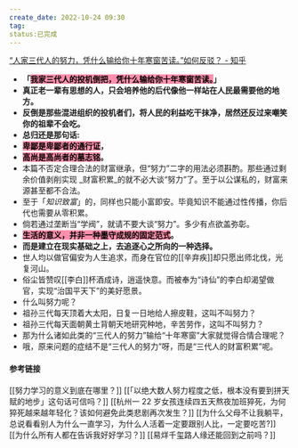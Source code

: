 ```yaml
---
create_date: 2022-10-24 09:30
tag: 
status:已完成 
---
```


[“人家三代人的努力，凭什么输给你十年寒窗苦读。”如何反驳？ - 知乎](https://www.zhihu.com/question/546129829/answer/2602419044)

- **「<mark style="background: #FF5582A6;">我家三代人的投机倒把，凭什么输给你十年寒窗苦读。</mark>」**
- **真正老一辈有思想的人，只会培养他的后代像他一样站在人民最需要他的地方。**
- **反倒是那些混进组织的投机者们，将人民的利益吃干抹净，居然还反过来嘲笑你的祖辈不会吃。**
- **总归还是那句话:**
- **<mark style="background: #FF5582A6;">卑鄙是卑鄙者的通行证</mark>，**
- **<mark style="background: #FF5582A6;">高尚是高尚者的墓志铭</mark>。**
- 本篇不否定合理合法的财富继承，但“努力”二字的用法必须斟酌。那些通过剩余价值剥削实现 _财富积累_的就不必大谈“努力”了。至于以公谋私的，财富来源甚至都不合法。
- 至于「_知识致富_」的，同样也只能小富即安。毕竟知识不能通过性传播，你后代也需要从零积累。
- 倘若通过垄断当“学阀”，就请不要大谈“努力”。多少有点欲盖弥彰。
- **<mark style="background: #FF5582A6;">生活的意义，并非一种墨守成规的固定范式</mark>。**
- **而是建立在现实基础之上，去追逐心之所向的一种选择。**
- 世人均以做官偏安为人生追求，而身在官位的[[辛弃疾]]却只愿出师北伐，光复河山。
- 俗尘皆赞叹[[李白]]杯酒成诗，逍遥快意。而被奉为“诗仙”的李白却渴望做官，实现“治国平天下”的美好愿景。
- 什么叫努力呢？
- 祖孙三代每天顶着大太阳，日复一日地给人擦皮鞋，这叫不叫努力？
- 祖孙三代每天面朝黄土背朝天地研究种地，辛苦劳作，这叫不叫努力？
- 那为什么诸如此类的“三代人的努力”输给“十年寒窗”大家就觉得合情合理呢？
- 哦，原来问题的症结不是“三代人的努力”呀，而是“三代人的财富积累”呢。


#### 参考链接
[[努力学习的意义到底在哪里？]]
[[「以绝大数人努力程度之低，根本没有要到拼天赋的地步」这句话可信吗？]]
[[杭州一 22 岁女孩连续四五天熬夜加班猝死，为何猝死越来越年轻化？该如何避免此类悲剧再次发生？]]
[[为什么父母不让我躺平，总说看看别人为什么一直学习，为什么人活着一定要跟别人比，一定要吃苦?]]
[[为什么所有人都在告诉我好好学习？]]
[[易烊千玺路人缘还能回到之前吗？]]